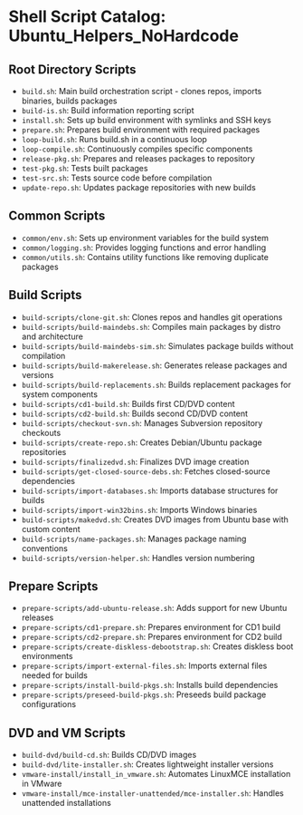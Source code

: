 # Shell Script Catalog: Ubuntu_Helpers_NoHardcode

## Root Directory Scripts
- `build.sh`: Main build orchestration script - clones repos, imports binaries, builds packages
- `build-is.sh`: Build information reporting script
- `install.sh`: Sets up build environment with symlinks and SSH keys
- `prepare.sh`: Prepares build environment with required packages
- `loop-build.sh`: Runs build.sh in a continuous loop
- `loop-compile.sh`: Continuously compiles specific components
- `release-pkg.sh`: Prepares and releases packages to repository
- `test-pkg.sh`: Tests built packages
- `test-src.sh`: Tests source code before compilation
- `update-repo.sh`: Updates package repositories with new builds

## Common Scripts
- `common/env.sh`: Sets up environment variables for the build system
- `common/logging.sh`: Provides logging functions and error handling
- `common/utils.sh`: Contains utility functions like removing duplicate packages

## Build Scripts
- `build-scripts/clone-git.sh`: Clones repos and handles git operations
- `build-scripts/build-maindebs.sh`: Compiles main packages by distro and architecture
- `build-scripts/build-maindebs-sim.sh`: Simulates package builds without compilation
- `build-scripts/build-makerelease.sh`: Generates release packages and versions
- `build-scripts/build-replacements.sh`: Builds replacement packages for system components
- `build-scripts/cd1-build.sh`: Builds first CD/DVD content
- `build-scripts/cd2-build.sh`: Builds second CD/DVD content
- `build-scripts/checkout-svn.sh`: Manages Subversion repository checkouts
- `build-scripts/create-repo.sh`: Creates Debian/Ubuntu package repositories
- `build-scripts/finalizedvd.sh`: Finalizes DVD image creation
- `build-scripts/get-closed-source-debs.sh`: Fetches closed-source dependencies
- `build-scripts/import-databases.sh`: Imports database structures for builds
- `build-scripts/import-win32bins.sh`: Imports Windows binaries
- `build-scripts/makedvd.sh`: Creates DVD images from Ubuntu base with custom content
- `build-scripts/name-packages.sh`: Manages package naming conventions
- `build-scripts/version-helper.sh`: Handles version numbering

## Prepare Scripts
- `prepare-scripts/add-ubuntu-release.sh`: Adds support for new Ubuntu releases
- `prepare-scripts/cd1-prepare.sh`: Prepares environment for CD1 build
- `prepare-scripts/cd2-prepare.sh`: Prepares environment for CD2 build
- `prepare-scripts/create-diskless-debootstrap.sh`: Creates diskless boot environments
- `prepare-scripts/import-external-files.sh`: Imports external files needed for builds
- `prepare-scripts/install-build-pkgs.sh`: Installs build dependencies
- `prepare-scripts/preseed-build-pkgs.sh`: Preseeds build package configurations

## DVD and VM Scripts
- `build-dvd/build-cd.sh`: Builds CD/DVD images
- `build-dvd/lite-installer.sh`: Creates lightweight installer versions
- `vmware-install/install_in_vmware.sh`: Automates LinuxMCE installation in VMware
- `vmware-install/mce-installer-unattended/mce-installer.sh`: Handles unattended installations